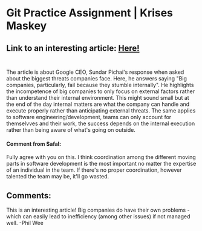 # Git Practice Assignment | Krises Maskey


## Link to an interesting article: [Here!](https://www.livemint.com/technology/tech-news/what-are-the-biggest-threats-companies-face-google-ceo-sundar-pichai-s-response-11662948781923.html)<br></br>


The article is about Google CEO, Sundar Pichai's response when asked about the biggest threats companies face. Here, he answers saying "Big companies, particularly, fail because they stumble internally". He highlights the incompetence of big companies to only focus on external factors rather than understand their internal environment. This might sound small but at the end of the day internal matters are what the company can handle and execute properly rather than anticipating external threats. The same applies to software engineering/development, teams can only account for themselvves and their work, the success depends on the internal execution rather than being aware of what's going on outside.

#### Comment from Safal:
Fully agree with you on this. I think coordination among the different moving parts in software development is the most important no matter the expertise of an individual in the team. If there's no proper coordination, however talented the team may be, it'll go wasted.


## Comments:
This is an interesting article! Big companies do have their own problems - which can easily lead to inefficiency (among other issues) if not managed well. -Phil Wee
